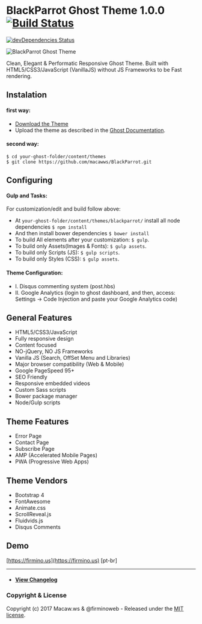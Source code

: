 # BlackParrot Ghost Theme 1.0.0 [![Build Status](https://travis-ci.org/macawws/BlackParrot.svg?branch=master)](https://travis-ci.org/macawws/BlackParrot) 
[![devDependencies Status](https://david-dm.org/macawws/BlackParrot/dev-status.svg)](https://david-dm.org/macawws/BlackParrot?type=dev)

![BlackParrot Ghost Theme](/assets/dist/img/blackparrot-cover-screen.png?raw=true "Optional Title")

Clean, Elegant & Performatic Responsive Ghost Theme. Built with HTML5/CSS3/JavaScript (VanillaJS) without JS Frameworks to be Fast rendering.

## Instalation

#### first way:

* [Download the Theme](https://github.com/macawws/BlackParrot/archive/master.zip)
* Upload the theme as described in the [Ghost Documentation](https://help.ghost.org/hc/en-us/articles/223241628-Uploading-Themes).

#### second way:

```
$ cd your-ghost-folder/content/themes
$ git clone https://github.com/macawws/BlackParrot.git 
```

## Configuring

#### Gulp and Tasks:

For customization/edit and build follow above:

* At `your-ghost-folder/content/themes/blackparrot/` install all node dependencies `$ npm install`
* And then install bower dependencies `$ bower install`
* To build All elements after your customization: `$ gulp`.
* To build only Assets(Images & Fonts): `$ gulp assets`.
* To build only Scripts (JS): `$ gulp scripts`.
* To build only Styles (CSS): `$ gulp assets`.

#### Theme Configuration:

* I. Disqus commenting system (post.hbs)
* II. Google Analytics (login to ghost dashboard, and then, access: Settings -> Code Injection and paste your Google Analytics code)

## General Features

* HTML5/CSS3/JavaScript
* Fully responsive design
* Content focused
* NO-jQuery, NO JS Frameworks
* Vanilla JS (Search, OffSet Menu and Libraries)
* Major browser compatibility (Web & Mobile)
* Google PageSpeed 95+
* SEO Friendly
* Responsive embedded videos
* Custom Sass scripts
* Bower package manager
* Node/Gulp scripts

## Theme Features
* Error Page
* Contact Page
* Subscribe Page
* AMP (Accelerated Mobile Pages)
* PWA (Progressive Web Apps)

## Theme Vendors
* Bootstrap 4
* FontAwesome
* Animate.css
* ScrollReveal.js
* Fluidvids.js
* Disqus Comments

## Demo
[https://firmino.us](https://firmino.us) [pt-br]

---

* #### [View Changelog](https://github.com/macawws/BlackParrot/blob/master/CHANGELOG.md)

### Copyright & License
Copyright (c) 2017 Macaw.ws & @firminoweb - Released under the [MIT license](https://github.com/macawws/BlackParrot/blob/master/LICENSE).